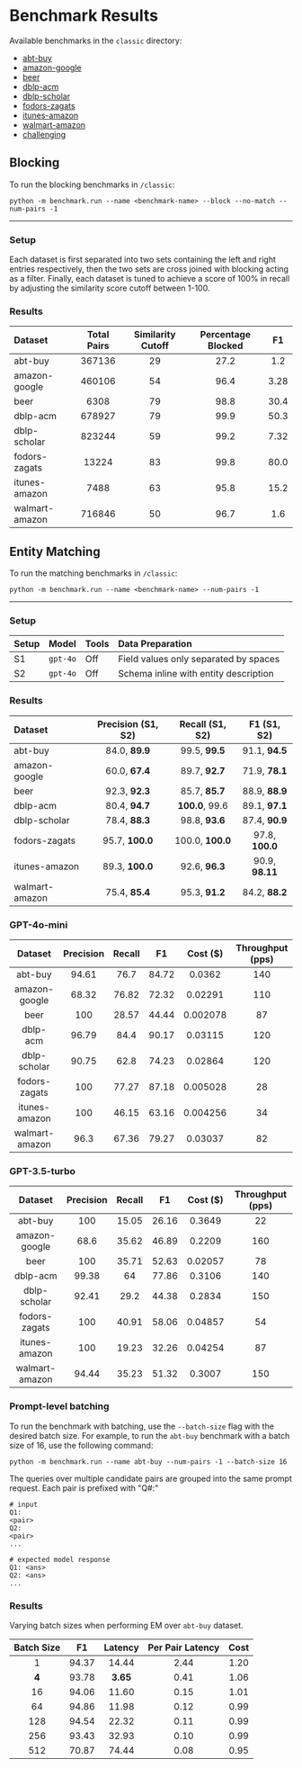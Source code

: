 # Benchmark Results

Available benchmarks in the `classic` directory:

- [abt-buy](https://github.com/abcsys/libem-sample-data/tree/main/abt-buy)
- [amazon-google](https://github.com/abcsys/libem-sample-data/tree/main/amazon-google)
- [beer](https://github.com/abcsys/libem-sample-data/tree/main/beer)
- [dblp-acm](https://github.com/abcsys/libem-sample-data/tree/main/dblp-acm)
- [dblp-scholar](https://github.com/abcsys/libem-sample-data/tree/main/dblp-scholar)
- [fodors-zagats](https://github.com/abcsys/libem-sample-data/tree/main/fodors-zagats)
- [itunes-amazon](https://github.com/abcsys/libem-sample-data/tree/main/itunes-amazon)
- [walmart-amazon](https://github.com/abcsys/libem-sample-data/tree/main/walmart-amazon)
- [challenging](https://github.com/abcsys/libem-sample-data/tree/main/challenging)

## Blocking

To run the blocking benchmarks in `/classic`:

```
python -m benchmark.run --name <benchmark-name> --block --no-match --num-pairs -1
```

----

### Setup

Each dataset is first separated into two sets containing the left and right entries
respectively, then the two sets are cross joined with blocking acting as a filter.
Finally, each dataset is tuned to achieve a score of 100% in recall by adjusting the
similarity score cutoff between 1-100.

### Results

| Dataset       | Total Pairs | Similarity Cutoff | Percentage Blocked |    F1    |
| :------------ |:-----------:|:-----------------:|:------------------:|:--------:|
| abt-buy       |   367136    |        29         |        27.2        |   1.2    |
| amazon-google |   460106    |        54         |        96.4        |   3.28   |
| beer          |    6308     |        79         |        98.8        |   30.4   |
| dblp-acm      |   678927    |        79         |        99.9        |   50.3   |
| dblp-scholar  |   823244    |        59         |        99.2        |   7.32   |
| fodors-zagats |    13224    |        83         |        99.8        |   80.0   |
| itunes-amazon |    7488     |        63         |        95.8        |   15.2   |
| walmart-amazon|   716846    |        50         |        96.7        |   1.6    |

## Entity Matching

To run the matching benchmarks in `/classic`:

```
python -m benchmark.run --name <benchmark-name> --num-pairs -1
```

----

### Setup

| Setup   | Model    | Tools | Data Preparation                       |
| :------ | :------- | :---- | :------------------------------------  |
| S1      | `gpt-4o` | Off   | Field values only separated by spaces  |
| S2      | `gpt-4o` | Off   | Schema inline with entity description  |

### Results

| Dataset        | Precision (S1, S2) | Recall (S1, S2)  |   F1 (S1, S2)   |
| :------------- | :----------------: | :--------------: | :-------------: |
| abt-buy        |   84.0, **89.9**   |  99.5, **99.5**  | 91.1, **94.5**  |
| amazon-google  |   60.0, **67.4**   |  89.7, **92.7**  | 71.9, **78.1**  |
| beer           |   92.3, **92.3**   |  85.7, **85.7**  | 88.9, **88.9**  |
| dblp-acm       |   80.4, **94.7**   | **100.0**, 99.6  | 89.1, **97.1**  |
| dblp-scholar   |   78.4, **88.3**   |  98.8, **93.6**  | 87.4, **90.9**  |
| fodors-zagats  |  95.7, **100.0**   | 100.0, **100.0** | 97.8, **100.0** |
| itunes-amazon  |  89.3, **100.0**   |  92.6, **96.3**  | 90.9, **98.11** |
| walmart-amazon |   75.4, **85.4**   |  95.3, **91.2**  | 84.2, **88.2**  |

### GPT-4o-mini

|    Dataset     | Precision | Recall |  F1   | Cost ($) | Throughput (pps) |
| :------------: | :-------: | :----: | :---: | :------: | :--------------: |
|    abt-buy     |   94.61   |  76.7  | 84.72 |  0.0362  |       140        |
| amazon-google  |   68.32   | 76.82  | 72.32 | 0.02291  |       110        |
|      beer      |    100    | 28.57  | 44.44 | 0.002078 |        87        |
|    dblp-acm    |   96.79   |  84.4  | 90.17 | 0.03115  |       120        |
|  dblp-scholar  |   90.75   |  62.8  | 74.23 | 0.02864  |       120        |
| fodors-zagats  |    100    | 77.27  | 87.18 | 0.005028 |        28        |
| itunes-amazon  |    100    | 46.15  | 63.16 | 0.004256 |        34        |
| walmart-amazon |   96.3    | 67.36  | 79.27 | 0.03037  |        82        |

### GPT-3.5-turbo

|    Dataset     | Precision | Recall |  F1   | Cost ($) | Throughput (pps) |
| :------------: | :-------: | :----: | :---: | :------: | :--------------: |
|    abt-buy     |    100    | 15.05  | 26.16 |  0.3649  |        22        |
| amazon-google  |   68.6    | 35.62  | 46.89 |  0.2209  |       160        |
|      beer      |    100    | 35.71  | 52.63 | 0.02057  |        78        |
|    dblp-acm    |   99.38   |   64   | 77.86 |  0.3106  |       140        |
|  dblp-scholar  |   92.41   |  29.2  | 44.38 |  0.2834  |       150        |
| fodors-zagats  |    100    | 40.91  | 58.06 | 0.04857  |        54        |
| itunes-amazon  |    100    | 19.23  | 32.26 | 0.04254  |        87        |
| walmart-amazon |   94.44   | 35.23  | 51.32 |  0.3007  |       150        |

### Prompt-level batching

To run the benchmark with batching, use the `--batch-size` flag with the desired batch size. For example, to run
the `abt-buy` benchmark with a batch size of 16, use the following command:

```
python -m benchmark.run --name abt-buy --num-pairs -1 --batch-size 16
```

The queries over multiple candidate pairs are grouped into the same prompt request. Each pair is prefixed with "Q#:"

```
# input
Q1:
<pair>
Q2:
<pair>
...

# expected model response
Q1: <ans>
Q2: <ans>
...
```

### Results

Varying batch sizes when performing EM over `abt-buy` dataset.

| Batch Size | F1    | Latency    | Per Pair Latency | Cost |
|:----------:|:-----:|:----------:|:----------------:|:----:|
|     1      | 94.37 |   14.44    | 2.44             | 1.20 |
|   **4**    | 93.78 |  **3.65**  | 0.41             | 1.06 |
|     16     | 94.06 |   11.60    | 0.15             | 1.01 |
|     64     | 94.86 |   11.98    | 0.12             | 0.99 |
|    128     | 94.54 |   22.32    | 0.11             | 0.99 |
|    256     | 93.43 |   32.93    | 0.10             | 0.99 |
|    512     | 70.87 |   74.44    | 0.08             | 0.95 |
